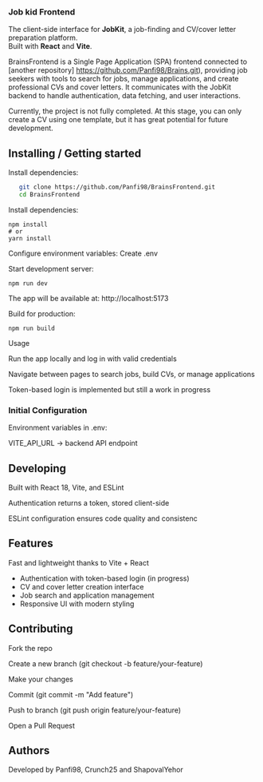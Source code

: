 ### Job kid Frontend

The client-side interface for **JobKit**, a job-finding and CV/cover letter preparation platform.  
Built with **React** and **Vite**.

BrainsFrontend is a Single Page Application (SPA) frontend connected to [another repository] https://github.com/Panfi98/Brains.git), providing job seekers with tools to search for jobs, manage applications, and create professional CVs and cover letters.
It communicates with the JobKit backend to handle authentication, data fetching, and user interactions.

Currently, the project is not fully completed. At this stage, you can only create a CV using one template, but it has great potential for future development.

## Installing / Getting started

Install dependencies:

```bash
   git clone https://github.com/Panfi98/BrainsFrontend.git
   cd BrainsFrontend
```

Install dependencies:

    npm install
    # or
    yarn install


Configure environment variables:
Create .env

Start development server:

    npm run dev

The app will be available at: http://localhost:5173

Build for production:

    npm run build

Usage

Run the app locally and log in with valid credentials

Navigate between pages to search jobs, build CVs, or manage applications

Token-based login is implemented but still a work in progress

### Initial Configuration

Environment variables in .env:

VITE_API_URL → backend API endpoint

## Developing

Built with React 18, Vite, and ESLint

Authentication returns a token, stored client-side

ESLint configuration ensures code quality and consistenc

## Features

Fast and lightweight thanks to Vite + React  
- Authentication with token-based login (in progress)  
- CV and cover letter creation interface  
- Job search and application management  
- Responsive UI with modern styling 

## Contributing

Fork the repo

Create a new branch (git checkout -b feature/your-feature)

Make your changes

Commit (git commit -m "Add feature")

Push to branch (git push origin feature/your-feature)

Open a Pull Request

## Authors

Developed by Panfi98, Crunch25 and ShapovalYehor

